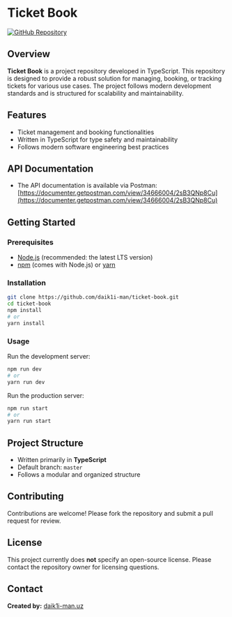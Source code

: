 # Ticket Book

[![GitHub Repository](https://img.shields.io/badge/GitHub-daik1i--man%2Fticket--book-blue?logo=github)](https://github.com/daik1i-man/ticket-book)

## Overview

**Ticket Book** is a project repository developed in TypeScript. This repository is designed to provide a robust solution for managing, booking, or tracking tickets for various use cases. The project follows modern development standards and is structured for scalability and maintainability.

## Features

- Ticket management and booking functionalities
- Written in TypeScript for type safety and maintainability
- Follows modern software engineering best practices

## API Documentation

- The API documentation is available via Postman:  
  [https://documenter.getpostman.com/view/34666004/2sB3QNp8Cu](https://documenter.getpostman.com/view/34666004/2sB3QNp8Cu)

## Getting Started

### Prerequisites

- [Node.js](https://nodejs.org/) (recommended: the latest LTS version)
- [npm](https://www.npmjs.com/) (comes with Node.js) or [yarn](https://yarnpkg.com/)

### Installation

```bash
git clone https://github.com/daik1i-man/ticket-book.git
cd ticket-book
npm install
# or
yarn install
```

### Usage

Run the development server:

```bash
npm run dev
# or
yarn run dev
```

Run the production server:

```bash
npm run start
# or
yarn run start
```

## Project Structure

- Written primarily in **TypeScript**
- Default branch: `master`
- Follows a modular and organized structure

## Contributing

Contributions are welcome! Please fork the repository and submit a pull request for review.

## License

This project currently does **not** specify an open-source license. Please contact the repository owner for licensing questions.

## Contact

**Created by:** [daik1i-man.uz](https://daik1i-man.uz)